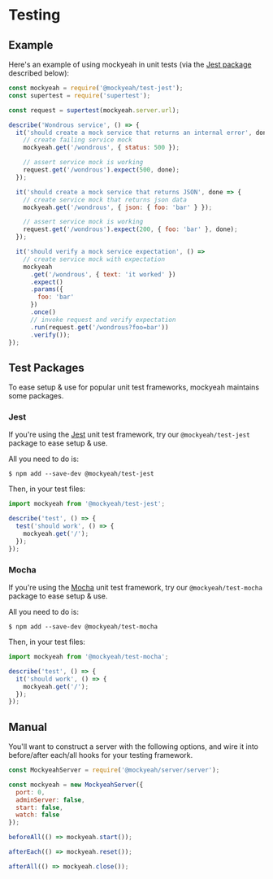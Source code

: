 # Testing

## Example

Here's an example of using mockyeah in unit tests (via the [Jest package](#jest) described below):

```js
const mockyeah = require('@mockyeah/test-jest');
const supertest = require('supertest');

const request = supertest(mockyeah.server.url);

describe('Wondrous service', () => {
  it('should create a mock service that returns an internal error', done => {
    // create failing service mock
    mockyeah.get('/wondrous', { status: 500 });

    // assert service mock is working
    request.get('/wondrous').expect(500, done);
  });

  it('should create a mock service that returns JSON', done => {
    // create service mock that returns json data
    mockyeah.get('/wondrous', { json: { foo: 'bar' } });

    // assert service mock is working
    request.get('/wondrous').expect(200, { foo: 'bar' }, done);
  });

  it('should verify a mock service expectation', () =>
    // create service mock with expectation
    mockyeah
      .get('/wondrous', { text: 'it worked' })
      .expect()
      .params({
        foo: 'bar'
      })
      .once()
      // invoke request and verify expectation
      .run(request.get('/wondrous?foo=bar'))
      .verify());
});
```

## Test Packages

To ease setup & use for popular unit test frameworks, mockyeah maintains some packages.

### Jest

If you're using the [Jest](https://jestjs.io) unit test framework, try our `@mockyeah/test-jest` package to ease setup & use.

All you need to do is:

```console
$ npm add --save-dev @mockyeah/test-jest
```

Then, in your test files:

```js
import mockyeah from '@mockyeah/test-jest';

describe('test', () => {
  test('should work', () => {
    mockyeah.get('/');
  });
});
```

### Mocha

If you're using the [Mocha](https://mochajs.org) unit test framework, try our `@mockyeah/test-mocha` package to ease setup & use.

All you need to do is:

```console
$ npm add --save-dev @mockyeah/test-mocha
```

Then, in your test files:

```js
import mockyeah from '@mockyeah/test-mocha';

describe('test', () => {
  it('should work', () => {
    mockyeah.get('/');
  });
});
```

## Manual

You'll want to construct a server with the following options,
and wire it into before/after each/all hooks for your testing framework.

```js
const MockyeahServer = require('@mockyeah/server/server');

const mockyeah = new MockyeahServer({
  port: 0,
  adminServer: false,
  start: false,
  watch: false
});

beforeAll(() => mockyeah.start());

afterEach(() => mockyeah.reset());

afterAll(() => mockyeah.close());
```
